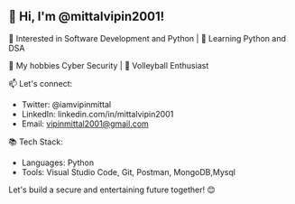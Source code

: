 
## 👋 Hi, I'm @mittalvipin2001!

👀 Interested in Software Development and Python | 🌱 Learning Python and DSA

💞️ My hobbies Cyber Security | 🏐 Volleyball Enthusiast

📫 Let's connect:
- Twitter: @iamvipinmittal
- LinkedIn: linkedin.com/in/mittalvipin2001
- Email: vipinmittal2001@gmail.com

📚 Tech Stack:
- Languages: Python
- Tools: Visual Studio Code, Git, Postman, MongoDB,Mysql


Let's build a secure and entertaining future together! 😊
